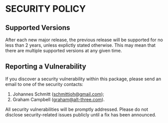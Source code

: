 # SECURITY POLICY

## Supported Versions

After each new major release, the previous release will be supported for no
less than 2 years, unless explictly stated otherwise. This may mean that there
are multiple supported versions at any given time.

## Reporting a Vulnerability

If you discover a security vulnerability within this package, please send an
email to one of the security contacts:

1. Johannes Schmitt (schmittjoh@gmail.com);
2. Graham Campbell (graham@alt-three.com).

All security vulnerabilities will be promptly addressed. Please do not disclose
security-related issues publicly until a fix has been announced.
